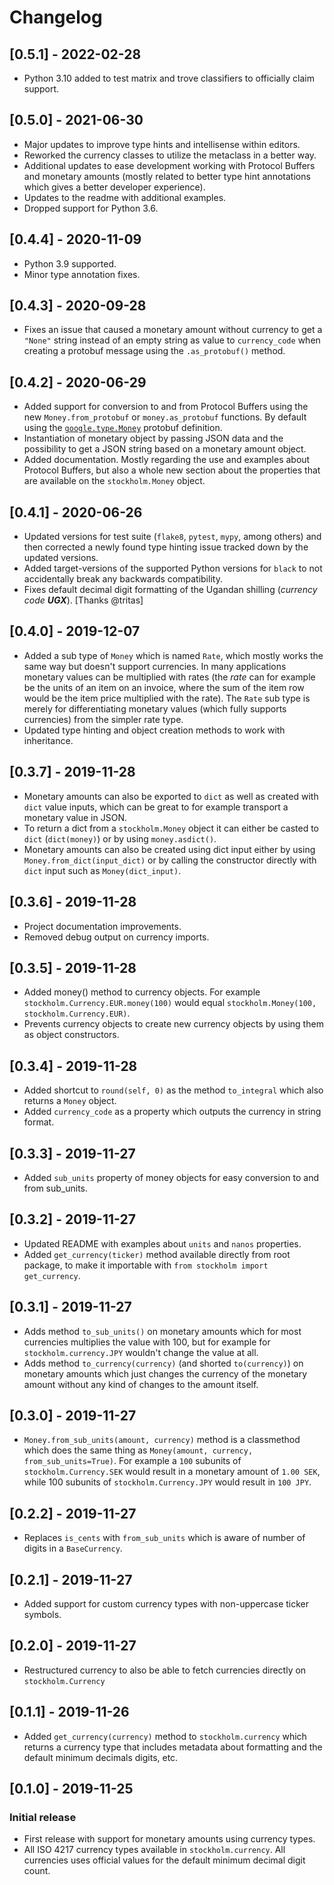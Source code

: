 # Changelog

## [0.5.1] - 2022-02-28

* Python 3.10 added to test matrix and trove classifiers to officially claim support.


## [0.5.0] - 2021-06-30

* Major updates to improve type hints and intellisense within editors.
* Reworked the currency classes to utilize the metaclass in a better way.
* Additional updates to ease development working with Protocol Buffers and monetary amounts (mostly related to better type hint annotations which gives a better developer experience).
* Updates to the readme with additional examples.
* Dropped support for Python 3.6.


## [0.4.4] - 2020-11-09

* Python 3.9 supported.
* Minor type annotation fixes.


## [0.4.3] - 2020-09-28

* Fixes an issue that caused a monetary amount without currency to get a `"None"` string instead of an empty string as value to `currency_code` when creating a protobuf message using the `.as_protobuf()` method.


## [0.4.2] - 2020-06-29

* Added support for conversion to and from Protocol Buffers using the new `Money.from_protobuf` or `money.as_protobuf` functions. By default using the [`google.type.Money`](https://github.com/googleapis/googleapis/blob/master/google/type/money.proto) protobuf definition.
* Instantiation of monetary object by passing JSON data and the possibility to get a JSON string based on a monetary amount object.
* Added documentation. Mostly regarding the use and examples about Protocol Buffers, but also a whole new section about the properties that are available on the `stockholm.Money` object.


## [0.4.1] - 2020-06-26

* Updated versions for test suite (`flake8`, `pytest`, `mypy`, among others) and then corrected a newly found type hinting issue tracked down by the updated versions.
* Added target-versions of the supported Python versions for `black` to not accidentally break any backwards compatibility.
* Fixes default decimal digit formatting of the Ugandan shilling (*currency code **UGX***). [Thanks @tritas]


## [0.4.0] - 2019-12-07

* Added a sub type of `Money` which is named `Rate`, which mostly works the same way but doesn't support currencies. In many applications monetary values can be multiplied with rates (the *rate* can for example be the units of an item on an invoice, where the sum of the item row would be the item price multiplied with the rate). The `Rate` sub type is merely for differentiating monetary values (which fully supports currencies) from the simpler rate type.
* Updated type hinting and object creation methods to work with inheritance.


## [0.3.7] - 2019-11-28

* Monetary amounts can also be exported to `dict` as well as created with `dict` value inputs, which can be great to for example transport a monetary value in JSON.
* To return a dict from a `stockholm.Money` object it can either be casted to `dict` (`dict(money)`) or by using `money.asdict()`.
* Monetary amounts can also be created using dict input either by using `Money.from_dict(input_dict)` or by calling the constructor directly with `dict` input such as `Money(dict_input)`.


## [0.3.6] - 2019-11-28

* Project documentation improvements.
* Removed debug output on currency imports.


## [0.3.5] - 2019-11-28

* Added money() method to currency objects. For example `stockholm.Currency.EUR.money(100)` would equal `stockholm.Money(100, stockholm.Currency.EUR)`.
* Prevents currency objects to create new currency objects by using them as object constructors.


## [0.3.4] - 2019-11-28

* Added shortcut to `round(self, 0)` as the method `to_integral` which also returns a `Money` object.
* Added `currency_code` as a property which outputs the currency in string format.


## [0.3.3] - 2019-11-27

* Added `sub_units` property of money objects for easy conversion to and from sub_units.


## [0.3.2] - 2019-11-27

* Updated README with examples about `units` and `nanos` properties.
* Added `get_currency(ticker)` method available directly from root package, to make it importable with `from stockholm import get_currency`.


## [0.3.1] - 2019-11-27

* Adds method `to_sub_units()` on monetary amounts which for most currencies multiplies the value with 100, but for example for `stockholm.currency.JPY` wouldn't change the value at all.
* Adds method `to_currency(currency)` (and shorted `to(currency)`) on monetary amounts which just changes the currency of the monetary amount without any kind of changes to the amount itself.


## [0.3.0] - 2019-11-27

* `Money.from_sub_units(amount, currency)` method is a classmethod which does the same thing as `Money(amount, currency, from_sub_units=True)`. For example a `100` subunits of `stockholm.Currency.SEK` would result in a monetary amount of `1.00 SEK`, while 100 subunits of `stockholm.Currency.JPY` would result in `100 JPY`.


## [0.2.2] - 2019-11-27

* Replaces `is_cents` with `from_sub_units` which is aware of number of digits in a `BaseCurrency`.


## [0.2.1] - 2019-11-27

* Added support for custom currency types with non-uppercase ticker symbols.


## [0.2.0] - 2019-11-27

* Restructured currency to also be able to fetch currencies directly on `stockholm.Currency`


## [0.1.1] - 2019-11-26

* Added `get_currency(currency)` method to `stockholm.currency` which returns a currency type that includes metadata about formatting and the default minimum decimals digits, etc.


## [0.1.0] - 2019-11-25

### Initial release

* First release with support for monetary amounts using currency types.
* All ISO 4217 currency types available in `stockholm.currency`. All currencies uses official values for the default minimum decimal digit count.
